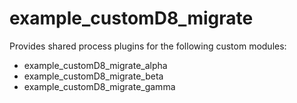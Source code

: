 # example_customD8_migrate

Provides shared process plugins for the following custom modules:

- example_customD8_migrate_alpha
- example_customD8_migrate_beta
- example_customD8_migrate_gamma
